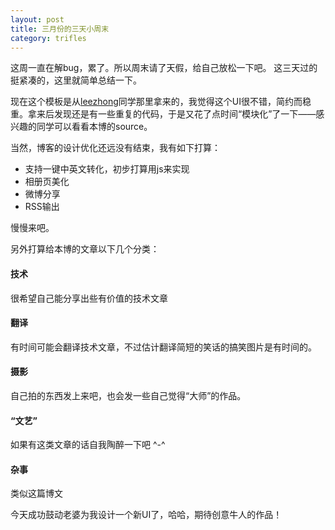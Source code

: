 ```yaml
---
layout: post
title: 三月份的三天小周末
category: trifles
---
```


这周一直在解bug，累了。所以周末请了天假，给自己放松一下吧。
这三天过的挺紧凑的，这里就简单总结一下。

现在这个模板是从[leezhong](http://blog.leezhong.com/tech/2010/08/25/make-github-as-blog-engine.html)同学那里拿来的，我觉得这个UI很不错，简约而稳重。拿来后发现还是有一些重复的代码，于是又花了点时间“模块化”了一下——感兴趣的同学可以看看本博的source。

当然，博客的设计优化还远没有结束，我有如下打算：
*  支持一键中英文转化，初步打算用js来实现
*  相册页美化
*  微博分享
*  RSS输出

慢慢来吧。

另外打算给本博的文章以下几个分类：
#### 技术
很希望自己能分享出些有价值的技术文章
#### 翻译
有时间可能会翻译技术文章，不过估计翻译简短的笑话的搞笑图片是有时间的。
#### 摄影
自己拍的东西发上来吧，也会发一些自己觉得“大师”的作品。
#### “文艺”
如果有这类文章的话自我陶醉一下吧 ^-^
#### 杂事
类似这篇博文 

今天成功鼓动老婆为我设计一个新UI了，哈哈，期待创意牛人的作品！ 


